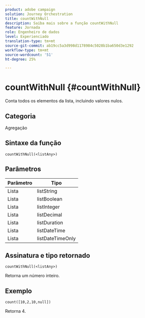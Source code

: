 ```yaml
---
product: adobe campaign
solution: Journey Orchestration
title: countWithNull
description: Saiba mais sobre a função countWithNull
feature: Jornada
role: Engenheiro de dados
level: Experienciado
translation-type: tm+mt
source-git-commit: ab19cc5a3d998d1178984c5028b1ba650d3e1292
workflow-type: tm+mt
source-wordcount: '51'
ht-degree: 25%

---
```



# countWithNull {#countWithNull}

Conta todos os elementos da lista, incluindo valores nulos.

## Categoria

Agregação

## Sintaxe da função

`countWithNull(<listAny>)`

## Parâmetros

| Parâmetro | Tipo |
|-----------|------------------|
| Lista | listString |
| Lista | listBoolean |
| Lista | listInteger |
| Lista | listDecimal |
| Lista | listDuration |
| Lista | listDateTime |
| Lista | listDateTimeOnly |

## Assinatura e tipo retornado

`countWithNull(<listAny>)`

Retorna um número inteiro.

## Exemplo

`count([10,2,10,null])`

Retorna 4.
